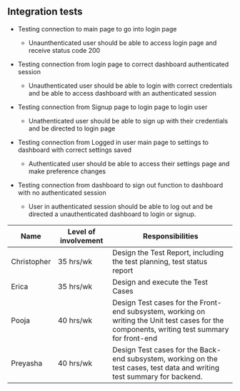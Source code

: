 ## Integration tests

- Testing connection to main page to go into login page
  - Unaunthenticated user should be able to access login page and receive status code 200
  
- Testing connection from login page to correct dashboard authenticated session
  - Unauthenticated user should be able to login with correct credentials and be able to access dashboard with an authenticated session
  
- Testing connection from Signup page to login page to login user
  - Unathenticated user should be able to sign up with their credentials and be directed to login page
  
- Testing connection from Logged in user main page to settings to dashboard with correct settings saved
  - Authenticated user should be able to access their settings page and make preference changes
  
- Testing connection from dashboard to sign out function to dashboard with no authenticated session
  - User in authenticated session should be able to log out and be directed a unauthenticated dashboard to login or signup.  


| Name |  Level of involvement |	Responsibilities |
| ---- | --------------------- | ----------------- |
|Christopher | 	35 hrs/wk	     | Design the Test Report, including the test planning, test status report |
|Erica	     | 35 hrs/wk	     | Design and execute the Test Cases |
| Pooja 	   |  40 hrs/wk	     | Design Test cases for the Front-end subsystem, working on writing the Unit test cases for the components, writing test summary for front-end |
| Preyasha |	40 hrs/wk       |	Design Test cases for the Back-end subsystem, working on the test cases, test data and writing test summary for backend. |

